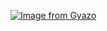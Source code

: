 [![Image from Gyazo](https://i.gyazo.com/5b7797e4f82376204dd3c547a7370872.gif)](https://gyazo.com/5b7797e4f82376204dd3c547a7370872)
